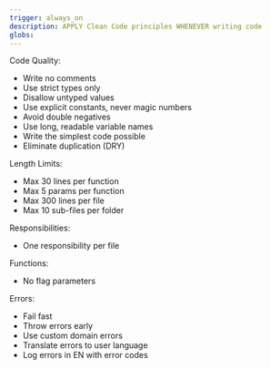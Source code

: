 ```yaml
---
trigger: always_on
description: APPLY Clean Code principles WHENEVER writing code
globs:
---
```


Code Quality:

- Write no comments
- Use strict types only
- Disallow untyped values
- Use explicit constants, never magic numbers
- Avoid double negatives
- Use long, readable variable names
- Write the simplest code possible
- Eliminate duplication (DRY)

Length Limits:

- Max 30 lines per function
- Max 5 params per function
- Max 300 lines per file
- Max 10 sub-files per folder

Responsibilities:

- One responsibility per file

Functions:

- No flag parameters

Errors:

- Fail fast
- Throw errors early
- Use custom domain errors
- Translate errors to user language
- Log errors in EN with error codes

